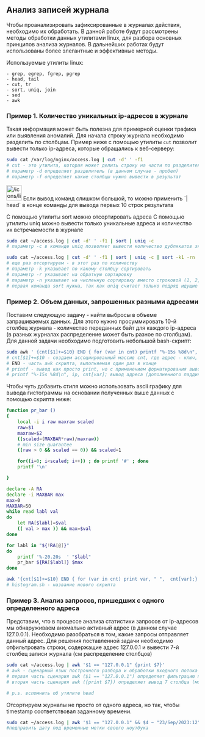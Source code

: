 ## Анализ записей журнала

Чтобы проанализировать зафиксированные в журналах действия, необходимо их обработать. В данной работе будут рассмотрены методы обработки данных утилитами linux, для разбора основных принципов анализа журналов. В дальнейших работах будут использованы более элегантные и эффективные методы.

Используемые утилиты linux:
```
- grep, egrep, fgrep, pgrep
- head, tail
- cut, tr
- sort, uniq, join
- sed
- awk
```

### Пример 1. Количество уникальных ip-адресов в журнале

Такая информация может быть полезна для примерной оценки трафика или выявления аномалий.
Для начала строку журнала необходимо разделить по столбцам.
Пример ниже с помощью утилиты `cut` позволит вывести только ip-адреса, которые обращались к веб-серверу:

```bash
sudo cat /var/log/nginx/access.log | cut -d' ' -f1
# cut - это утилита, которая может делить строку на части по разделителям
# параметр -d определяет разделитель (в данном случае - пробел)
# параметр -f определяет какие столбцы нужно вывести в результат
```

<aside>
<img src="/icons/light-bulb_gray.svg" alt="/icons/light-bulb_gray.svg" width="40px" /> Если вывод команд слишком большой, то можно применить `| head` в конце команды для вывода первых 10 строк результата
</aside>

С помощью утилиты sort можно отсортировать адреса
С помощью утилиты uniq можно вывести только уникальные адреса и количество их встречаемости в журнале

```bash
sudo cat ~/access.log | cut -d' ' -f1 | sort | uniq -c
# параметр -c в команде uniq позволяет вывести количество дубликатов значения

sudo cat ~/access.log | cut -d' ' -f1 | sort | uniq -c | sort -k1 -rn
# еще раз отсортируем - в этот раз по количеству
# параметр -k указывает по какому столбцу сортировать
# параметр -r указывает на обратную сортировку
# параметр -n указывает на численную сортировку вместо строковой (1, 2, 100 вместо 1, 100, 2)
# первая команда sort нужна, так как uniq считает только подряд идущие дубликаты, а вторая, чтобы найти наиболее встречаемые адреса
```

### Пример 2. Объем данных, запрошенных разными адресами

Поставим следующую задачу - найти выбросы в объеме запрашиваемых данных. Для этого нужно просуммировать 10-й столбец журнала - количество переданных байт для каждого ip-адреса  (в разных журналах распределение может быть разное по столбцам).
Для данной задачи необходимо подготовить небольшой bash-скрипт:

```bash
sudo awk ' {cnt[$1]+=$10} END { for (var in cnt) printf "%-15s %8d\n", var,  cnt[var];}' ~/access.log | sort -k 2 -rn
# cnt[$1]+=$10 - создаем ассоциированный массив cnt, где адрес - ключ, а количество байт суммируется со значением
# END - часть awk скрипта, выполняемая один раз в конце
# printf - вывод как просто print, но с применением форматирования вывода
# printf "%-15s %8d\n", ip, cnt[var]; вывод адреса (дополненного паддингом справа до 15 символов) и количества байт (дополненных паддингом слева до 8 символов)
```

Чтобы чуть добавить стиля можно использовать ascii графику для вывода гистограммы на основании полученных выше данных с помощью скрипта ниже:

```bash
function pr_bar ()
{
    local -i i raw maxraw scaled
    raw=$1
    maxraw=$2
    ((scaled=(MAXBAR*raw)/maxraw))
    # min size guarantee
    ((raw > 0 && scaled == 0)) && scaled=1    

    for((i=0; i<scaled; i++)) ; do printf '#' ; done
    printf '\n'

}

declare -A RA
declare -i MAXBAR max
max=0
MAXBAR=50
while read labl val
do
    let RA[$labl]=$val
    (( val > max )) && max=$val
done

for labl in "${!RA[@]}"
do
    printf '%-20.20s  ' "$labl"
    pr_bar ${RA[$labl]} $max
done

awk '{cnt[$1]+=$10} END { for (var in cnt) print var, " ",  cnt[var];}' ~/access.log | sort -k 2 -rn | sort -k 2.1 -rn | bash histogram.sh
# histogram.sh - название нового скрипта
```

### Пример 3. Анализ запросов, пришедших с одного определенного адреса

 Представим, что в процессе анализа статистики запросов от ip-адресов мы обнаруживаем аномально активный адрес (в данном случае 127.0.0.1). Необходимо разобраться в том, какие запросы отправляет данный адрес. Для решения поставленной задачи необходимо отфильтровать строки, содержащие адрес 127.0.0.1 и вывести 7-й столбец записи журнала (см распределение столбцов)

```bash
sudo cat ~/access.log | awk '$1 == "127.0.0.1" {print $7}'
# awk - сценарный язык построчного разбора и обработки входного потока по заданным шаблонам
# первая часть сценария awk ($1 == "127.0.0.1") определяет фильтрацию по 1 столбцу (awk по умолчанию делит по пробелам)
# вторая часть сценария awk ({print $7}) определяет вывод 7 столбца (можно использовать $0 для вывода полной строки)

# p.s. вспомнить об утилите head
```

Отсортируем журналы не просто от одного адреса, но так, чтобы timestamp соответствовал заданному времени.

```bash
sudo cat ~/access.log | awk '$1 == "127.0.0.1" && $4 ~ "23/Sep/2023:12" {print $7}'
#подправить дату под временные метки своего ноутбука
```
